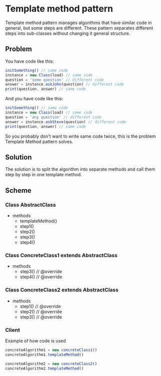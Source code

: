 # Template method pattern

Template method pattern manages algorithms that have similar code in general, but some steps are different. These pattern separates different steps into sub-classes without changing it general structure.

## Problem

You have code like this:

```javaScript
initSomething() // same code
instance = new Class(load) // same code
question = 'some question' // different code
answer = instance.askJohn(question) // different code
print(question, answer) // same code
```

And you have code like this:

```javaScript
initSomething() // same code
instance = new Class(load) // same code
question = 'any question' // different code
answer = instance.askSteve(question) // different code
print(question, answer) // same code
```

So you probably don't want to write same code twice, this is the problem Template Method pattern solves.

## Solution

The solution is to split the algorithm into separate methods and call them step by step in one template method.

## Scheme

### Class AbstractClass

- methods
  - templateMethod()
  - step1()
  - step2()
  - step3()
  - step4()

### Class ConcreteClass1 extends AbstractClass

- methods
  - step3() // @override
  - step4() // @override

### Class ConcreteClass2 extends AbstractClass

- methods
  - step1() // @override
  - step2() // @override
  - step3() // @override

### Client

Example of how code is used

```javaScript
concreteAlgorithm1 = new concreteClass1()
concreteAlgorithm1.templateMethod()

concreteAlgorithm2 = new concreteClass2()
concreteAlgorithm2.templateMethod()
```
